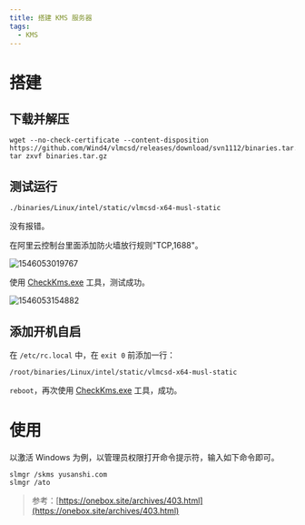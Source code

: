 ```yaml
---
title: 搭建 KMS 服务器
tags:
  - KMS
---
```


# 搭建

## 下载并解压

```
wget --no-check-certificate --content-disposition https://github.com/Wind4/vlmcsd/releases/download/svn1112/binaries.tar.gz
tar zxvf binaries.tar.gz
```

## 测试运行

```
./binaries/Linux/intel/static/vlmcsd-x64-musl-static
```

没有报错。

在阿里云控制台里面添加防火墙放行规则"TCP,1688"。

![1546053019767](https://img.yusanshi.com/upload/20191117183808425898.png)

使用 [CheckKms.exe](https://yun.yusanshi.com/CheckKms.exe) 工具，测试成功。

![1546053154882](https://img.yusanshi.com/upload/20191117183808815729.png)

## 添加开机自启

在 `/etc/rc.local` 中，在 `exit 0` 前添加一行：

```
/root/binaries/Linux/intel/static/vlmcsd-x64-musl-static
```

`reboot`，再次使用 [CheckKms.exe](https://yun.yusanshi.com/CheckKms.exe) 工具，成功。

# 使用

以激活 Windows 为例，以管理员权限打开命令提示符，输入如下命令即可。

```
slmgr /skms yusanshi.com
slmgr /ato
```

> 参考：[https://onebox.site/archives/403.html](https://onebox.site/archives/403.html)
